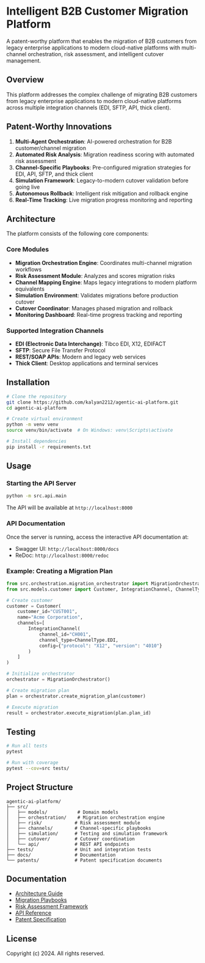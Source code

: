 # Intelligent B2B Customer Migration Platform

A patent-worthy platform that enables the migration of B2B customers from legacy enterprise applications to modern cloud-native platforms with multi-channel orchestration, risk assessment, and intelligent cutover management.

## Overview

This platform addresses the complex challenge of migrating B2B customers from legacy enterprise applications to modern cloud-native platforms across multiple integration channels (EDI, SFTP, API, thick client).

## Patent-Worthy Innovations

1. **Multi-Agent Orchestration**: AI-powered orchestration for B2B customer/channel migration
2. **Automated Risk Analysis**: Migration readiness scoring with automated risk assessment
3. **Channel-Specific Playbooks**: Pre-configured migration strategies for EDI, API, SFTP, and thick client
4. **Simulation Framework**: Legacy-to-modern cutover validation before going live
5. **Autonomous Rollback**: Intelligent risk mitigation and rollback engine
6. **Real-Time Tracking**: Live migration progress monitoring and reporting

## Architecture

The platform consists of the following core components:

### Core Modules

- **Migration Orchestration Engine**: Coordinates multi-channel migration workflows
- **Risk Assessment Module**: Analyzes and scores migration risks
- **Channel Mapping Engine**: Maps legacy integrations to modern platform equivalents
- **Simulation Environment**: Validates migrations before production cutover
- **Cutover Coordinator**: Manages phased migration and rollback
- **Monitoring Dashboard**: Real-time progress tracking and reporting

### Supported Integration Channels

- **EDI (Electronic Data Interchange)**: Tibco EDI, X12, EDIFACT
- **SFTP**: Secure File Transfer Protocol
- **REST/SOAP APIs**: Modern and legacy web services
- **Thick Client**: Desktop applications and terminal services

## Installation

```bash
# Clone the repository
git clone https://github.com/kalyan2212/agentic-ai-platform.git
cd agentic-ai-platform

# Create virtual environment
python -m venv venv
source venv/bin/activate  # On Windows: venv\Scripts\activate

# Install dependencies
pip install -r requirements.txt
```

## Usage

### Starting the API Server

```bash
python -m src.api.main
```

The API will be available at `http://localhost:8000`

### API Documentation

Once the server is running, access the interactive API documentation at:
- Swagger UI: `http://localhost:8000/docs`
- ReDoc: `http://localhost:8000/redoc`

### Example: Creating a Migration Plan

```python
from src.orchestration.migration_orchestrator import MigrationOrchestrator
from src.models.customer import Customer, IntegrationChannel, ChannelType

# Create customer
customer = Customer(
    customer_id="CUST001",
    name="Acme Corporation",
    channels=[
        IntegrationChannel(
            channel_id="CH001",
            channel_type=ChannelType.EDI,
            config={"protocol": "X12", "version": "4010"}
        )
    ]
)

# Initialize orchestrator
orchestrator = MigrationOrchestrator()

# Create migration plan
plan = orchestrator.create_migration_plan(customer)

# Execute migration
result = orchestrator.execute_migration(plan.plan_id)
```

## Testing

```bash
# Run all tests
pytest

# Run with coverage
pytest --cov=src tests/
```

## Project Structure

```
agentic-ai-platform/
├── src/
│   ├── models/           # Domain models
│   ├── orchestration/    # Migration orchestration engine
│   ├── risk/            # Risk assessment module
│   ├── channels/        # Channel-specific playbooks
│   ├── simulation/      # Testing and simulation framework
│   ├── cutover/         # Cutover coordination
│   └── api/             # REST API endpoints
├── tests/               # Unit and integration tests
├── docs/                # Documentation
└── patents/             # Patent specification documents
```

## Documentation

- [Architecture Guide](docs/ARCHITECTURE.md)
- [Migration Playbooks](docs/PLAYBOOKS.md)
- [Risk Assessment Framework](docs/RISK_ASSESSMENT.md)
- [API Reference](docs/API.md)
- [Patent Specification](patents/PATENT_SPEC.md)

## License

Copyright (c) 2024. All rights reserved.
